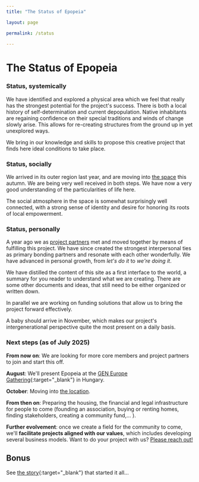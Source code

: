 ```yaml
---
title: "The Status of Epopeia"

layout: page

permalink: /status

---
```


# The Status of Epopeia

### Status, systemically

We have identified and explored a physical area which we feel that really has the strongest potential for the project's success. There is both a local history of self-determination and current depopulation. Native inhabitants are regaining confidence on their special traditions and winds of change slowly arise. This allows for re-creating structures from the ground up in yet unexplored ways.

We bring in our knowledge and skills to propose this creative project that finds here ideal conditions to take place.

### Status, socially


We arrived in its outer region last year, and are moving into [the space](/status/location) this autumn. We are being very well received in both steps. We have now a very good understanding of the particularities of life here.

The social atmosphere in the space is somewhat surprisingly well connected, with a strong sense of identity and desire for honoring its roots of local empowerment.

### Status, personally

A year ago we as [project partners](/status/team) met and moved together by means of fulfilling this project. We have since created the strongest interpersonal ties as primary bonding partners and resonate with each other wonderfully. We have advanced in personal growth, from _let's do it_ to _we're doing it_.

We have distilled the content of this site as a first interface to the world, a summary for you reader to understand what we are creating. There are some other documents and ideas, that still need to be either organized or written down.

In parallel we are working on funding solutions that allow us to bring the project forward effectively. 

A baby should arrive in November, which makes our project's intergenerational perspective quite the most present on a daily basis.

### Next steps (as of July 2025)

**From now on**: We are looking for more core members and project partners to join and start this off. 

**August**: We'll present Epopeia at the [GEN Europe Gathering](https://ecovillagegathering.org/economy/){:target="_blank"} in Hungary. 

**October**: Moving into [the location](/status/location).  

**From then on**: Preparing the housing, the financial and legal infrastructure for people to come (founding an association, buying or renting homes, finding stakeholders, creating a community fund,… ).

**Further evolvement**: once we create a field for the community to come, we'll **facilitate projects aligned with our values**, which includes developing several business models. Want to do your project with us? [Please reach out!](/participate)

## Bonus

See [the story](https://miguelsanmiguel.com/publications/Welcome%20to%20Epopeia.pdf){:target="_blank"} that started it all...
